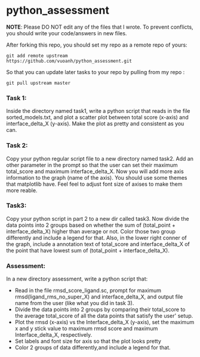 # python_assessment

**NOTE**: Please DO NOT edit any of the files that I wrote. To prevent conflicts, you should write your code/answers in new files.

After forking this repo, you should set my repo as a remote repo of yours:
```
git add remote upstream https://github.com/vuoanh/python_assessment.git
```

So that you can update later tasks to your repo by pulling from my repo :
```
git pull upstream master
```

### Task 1:

Inside the directory named task1, write a python script that reads in the file sorted_models.txt, and plot a scatter plot between total score (x-axis) and interface_delta_X (y-axis). Make the plot as pretty and consistent as you can.


### Task 2:

Copy your python regular script file to a new directory named task2. Add an other parameter in the prompt so that the user can set their maximum total_score and maximum interface_delta_X. Now you will add more axis information to the graph (name of the axis). You should use some themes that matplotlib have. Feel feel to adjust font size of axises to make them more reable.

### Task3:
Copy your python script in part 2 to a new dir called task3. Now divide the data points into 2 groups based on whether the sum of (total_point + interface_delta_X) higher than average or not. Color those two group differently and include a legend for that. Also, in the lower right conner of the graph, include a annotation text of total_score and interface_delta_X of the point that have lowest sum of (total_point + interface_delta_X).


### Assessment:

In a new directory assessment, write a python script that:
- Read in the file rmsd_score_ligand.sc, prompt for maximum rmsd(ligand_rms_no_super_X) and interface_delta_X, and output file name from the user (like what you did in task 3).
- Divide the data points into 2 groups by comparing their total_score to the average total_score of all the data points that satisfy the user' setup.
- Plot the rmsd (x-axis) vs the Interface_delta_X (y-axis), set the maximum x and y stick value to maximum rmsd score and maximum Interface_delta_X, respectively.
- Set labels and font size for axis so that the plot looks pretty
- Color 2 groups of data differently,and include a legend for that.

